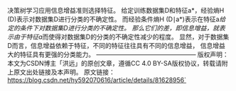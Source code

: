 决策树学习应用信息增益准则选择特征。
给定训练数据集D和特征a*，经验熵H (D)表示对数据集D进行分类的不确定性。
而经验条件熵H (D∣a*)表示在特征a*给定的条件下对数据集D进行分类的不确定性。
那么它们的差，即信息增益，就表示由于特征a*而使得对数据集D的分类的不确定性减少的程度。
显然，对于数据集D而言，信息增益依赖于特征，不同的特征往往具有不同的信息增益，
信息增益大的特征具有更强的分类能力。
————————————————
版权声明：本文为CSDN博主「洪远」的原创文章，遵循CC 4.0 BY-SA版权协议，转载请附上原文出处链接及本声明。
原文链接：https://blog.csdn.net/hy592070616/article/details/81628956`